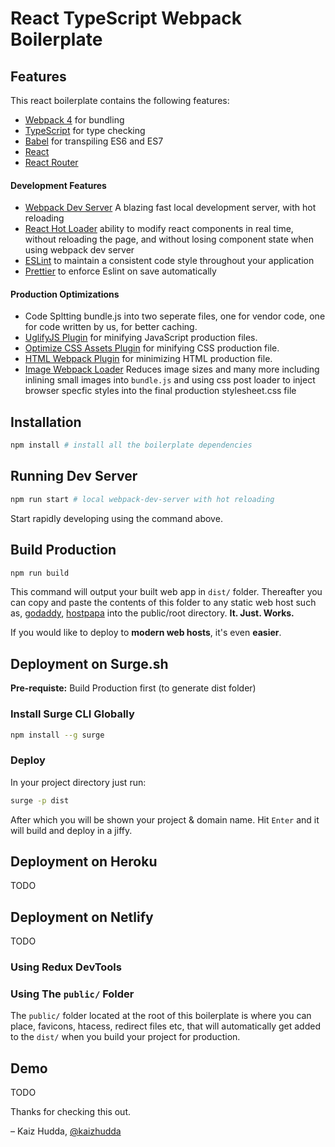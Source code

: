 # React TypeScript Webpack Boilerplate

## Features

This react boilerplate contains the following features:

- [Webpack 4](http://webpack.github.io) for bundling
- [TypeScript](https://www.typescriptlang.org/) for type checking
- [Babel](http://babeljs.io) for transpiling ES6 and ES7
- [React](https://github.com/facebook/react)
- [React Router](https://github.com/rackt/react-router)
  <!-- * [Redux](https://github.com/rackt/redux) for global state management
- [Redux Thunk Middleware](https://github.com/reduxjs/redux-thunk) -->
- [SCSS](https://sass-lang.com/), and CSS3 support
  <!-- * [Jest/Enzyme](https://jestjs.io/) for adding unit tests & snapshot tests to the project -->
  <!-- * [React-Helmet](https://github.com/nfl/react-helmet) to make your application SEO ready. -->

#### Development Features

- [Webpack Dev Server](https://webpack.js.org/configuration/dev-server/) A blazing fast local development server, with hot reloading
- [React Hot Loader](https://github.com/gaearon/react-hot-loader) ability to modify react components in real time, without reloading the page, and without losing component state when using webpack dev server
  <!-- * [Redux Dev Tools](https://github.com/gaearon/redux-devtools) to easily navigate your redux store tree and see actions and their effects, live. -->
- [ESLint](http://eslint.org) to maintain a consistent code style throughout your application
- [Prettier](http://eslint.org) to enforce Eslint on save automatically

#### Production Optimizations

- Code Spltting bundle.js into two seperate files, one for vendor code, one for code written by us, for better caching.
- [UglifyJS Plugin](https://github.com/webpack-contrib/uglifyjs-webpack-plugin) for minifying JavaScript production files.
- [Optimize CSS Assets Plugin](https://github.com/NMFR/optimize-css-assets-webpack-plugin) for minifying CSS production file.
- [HTML Webpack Plugin](https://github.com/jantimon/html-webpack-plugin) for minimizing HTML production file.
- [Image Webpack Loader](https://github.com/jantimon/html-webpack-plugin) Reduces image sizes
  and many more including inlining small images into `bundle.js`
  and using css post loader to inject browser specfic styles into the final production stylesheet.css file

## Installation

```bash
npm install # install all the boilerplate dependencies
```

## Running Dev Server

```bash
npm run start # local webpack-dev-server with hot reloading
```

Start rapidly developing using the command above.

## Build Production

```bash
npm run build
```

This command will output your built web app in `dist/` folder. Thereafter you can copy and paste the contents of this folder to any static web host such as, [godaddy](https://godaddy.com), [hostpapa](https://hostpapa.com) into the public/root directory.
**It. Just. Works.**

If you would like to deploy to **modern web hosts**, it's even **easier**.

## Deployment on Surge.sh

**Pre-requiste:** Build Production first (to generate dist folder)

### Install Surge CLI Globally

```bash
npm install --g surge
```

### Deploy

In your project directory just run:

```bash
surge -p dist
```

After which you will be shown your project & domain name.
Hit `Enter` and it will build and deploy in a jiffy.

## Deployment on Heroku

TODO

## Deployment on Netlify

TODO

### Using Redux DevTools

<!-- [Redux Devtools](https://github.com/gaearon/redux-devtools) are enabled by default in development.

If you have the [Redux DevTools chrome extension](https://chrome.google.com/webstore/detail/redux-devtools/lmhkpmbekcpmknklioeibfkpmmfibljd) installed it will automatically detect and you can start using it straight away. -->

<!-- DevTools are not enabled during production. -->

### Using The `public/` Folder

The `public/` folder located at the root of this boilerplate is where you can place, favicons, htacess, redirect files etc, that will automatically get added to the `dist/` when you build your project for production.

## Demo

TODO

<!-- A demonstration of this app can be seen [running on surge](http://boilerplate-redux.surge.sh) -->

Thanks for checking this out.

– Kaiz Hudda, [@kaizhudda](https://twitter.com/kaizhudda)
